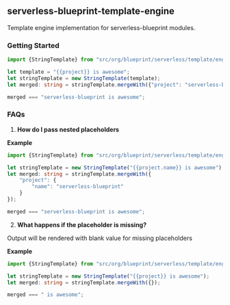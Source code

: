 ## serverless-blueprint-template-engine
Template engine implementation for serverless-blueprint modules.

### Getting Started

```typescript
import {StringTemplate} from "src/org/blueprint/serverless/template/engine/StringTemplate";

let template = "{{project}} is awesome";
let stringTemplate = new StringTemplate(template);
let merged: string = stringTemplate.mergeWith({"project": "serverless-blueprint"});

merged === "serverless-blueprint is awesome";
```

### FAQs

1. **How do I pass nested placeholders**

**Example**

```typescript
import {StringTemplate} from "src/org/blueprint/serverless/template/engine/StringTemplate";

let stringTemplate = new StringTemplate("{{project.name}} is awesome");
let merged: string = stringTemplate.mergeWith({
    "project": {
        "name": "serverless-blueprint"
    }
});

merged === "serverless-blueprint is awesome";
```  

2. **What happens if the placeholder is missing?**

Output will be rendered with blank value for missing placeholders

**Example**

```typescript
import {StringTemplate} from "src/org/blueprint/serverless/template/engine/StringTemplate";

let stringTemplate = new StringTemplate("{{project}} is awesome");
let merged: string = stringTemplate.mergeWith({});

merged === " is awesome";
```